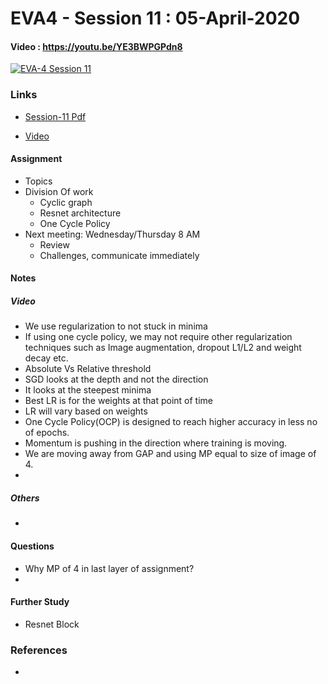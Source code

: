 # EVA4 - Session 11 : 05-April-2020

#### Video  : https://youtu.be/YE3BWPGPdn8

[![EVA-4 Session 11](http://img.youtube.com/vi/YE3BWPGPdn8/0.jpg)](https://youtu.be/YE3BWPGPdn8)

### Links

- [Session-11 Pdf](S11.pdf)

- [Video](https://youtu.be/YE3BWPGPdn8)

#### Assignment

- Topics
- Division Of work
  - Cyclic graph
  - Resnet architecture
  - One Cycle Policy
- Next meeting: Wednesday/Thursday 8 AM
  - Review
  - Challenges, communicate immediately

#### Notes 

##### Video

-  We use regularization to not stuck in minima
-  If using one cycle policy, we may not require other regularization techniques such as Image augmentation, dropout L1/L2 and weight decay etc.
-  Absolute Vs Relative threshold
-  SGD looks at the depth and not the direction
-  It looks at the steepest minima
-  Best LR is for the weights at that point of time
-  LR will vary based on weights
-  One Cycle Policy(OCP) is designed to reach higher accuracy in less no of epochs.
-  Momentum is pushing in the direction where training is moving.
-  We are moving away from GAP and using MP equal to size of image of 4.
-  

##### Others

- 


#### Questions

- Why MP of 4 in last layer of assignment?
- 

#### Further Study

- Resnet Block

### References

- 



